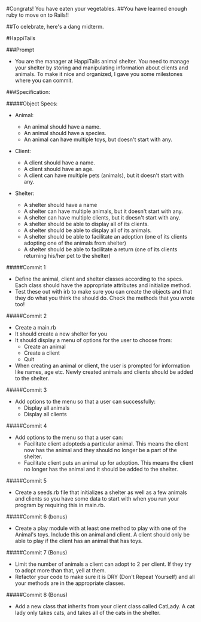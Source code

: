 #Congrats! You have eaten your vegetables.
##You have learned enough ruby to move on to Rails!!

##To celebrate, here's a dang midterm.


#HappiTails

###Prompt

- You are the manager at HappiTails animal shelter. You need to manage your shelter by storing and manipulating information about clients and animals. To make it nice and organized, I gave you some milestones where you can commit. 

###Specification:

#####Object Specs:
- Animal:
  - An animal should have a name.
  - An animal should have a species.
  - An animal can have multiple toys, but doesn't start with any.

- Client:
  - A client should have a name.
  - A client should have an age.
  - A client can have multiple pets (animals), but it doesn't start with any.

- Shelter:
  - A shelter should have a name
  - A shelter can have multiple animals, but it doesn't start with any.
  - A shelter can have multiple clients, but it doesn't start with any.
  - A shelter should be able to display all of its clients.
  - A shelter should be able to display all of its animals.
  - A shelter should be able to facilitate an adoption (one of its clients adopting one of the animals from shelter)
  - A shelter should be able to facilitate a return (one of its clients returning his/her pet to the shelter)


#####Commit 1
- Define the animal, client and shelter classes according to the specs. Each class should have the appropriate attributes and initialize method.
- Test these out with irb to make sure you can create the objects and that they do what you think the should do. Check the methods that you wrote too!

#####Commit 2
- Create a main.rb
- It should create a new shelter for you
- It should display a menu of options for the user to choose from:
  - Create an animal
  - Create a client
  - Quit
- When creating an animal or client, the user is prompted for information like names, age etc. Newly created animals and clients should be added to the shelter.

#####Commit 3
- Add options to the menu so that a user can successfully:
    - Display all animals
    - Display all clients

#####Commit 4
- Add options to the menu so that a user can:
    - Facilitate client adopteds a particular animal. This means the client now has the animal and they should no longer be a part of the shelter.
    - Facilitate client puts an animal up for adoption. This means the client no longer has the animal and it should be added to the shelter.

#####Commit 5
- Create a seeds.rb file that initializes a shelter as well as a few animals and clients so you have some data to start with when you run your program by requiring this in main.rb.

#####Commit 6 (bonus)
- Create a play module with at least one method to play with one of the Animal's toys. Include this on animal and client. A client should only be able to play if the client has an animal that has toys. 



#####Commit 7 (Bonus)
- Limit the number of animals a client can adopt to 2 per client. If they try to adopt more than that, yell at them.
- Refactor your code to make sure it is DRY (Don't Repeat Yourself) and all your methods are in the appropriate classes.

#####Commit 8 (Bonus)
- Add a new class that inherits from your client class called CatLady. A cat lady only takes cats, and takes all of the cats in the shelter.